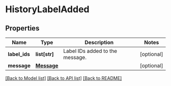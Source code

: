 # HistoryLabelAdded

## Properties
Name | Type | Description | Notes
------------ | ------------- | ------------- | -------------
**label_ids** | **list[str]** | Label IDs added to the message. | [optional] 
**message** | [**Message**](Message.md) |  | [optional] 

[[Back to Model list]](../README.md#documentation-for-models) [[Back to API list]](../README.md#documentation-for-api-endpoints) [[Back to README]](../README.md)

